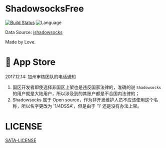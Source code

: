 # ShadowsocksFree
[![Build Status](https://travis-ci.org/ChengLuffy/ShadowsocksFree.svg?branch=master)](https://travis-ci.org/ChengLuffy/ShadowsocksFree)
![Language](https://img.shields.io/badge/language-swift-orange.svg)

Data Source: [ishadowsocks](https://go.ishadowx.net)

Made by Love.

#  App Store
2017.12.14: 加州审核团队的电话通知

1. 国区开发者即使选择非国区上架也是违反国家法律的，准确的说 `Shadowsocks` 的用户就是大陆用户，所以涉及到的其账户都是不合国内法律的；
2. Shadowsocks 属于 Open source，作为非开发维护人员不应该使用这个名称，所以名字更改为 '1/4DSSA'，但是由于 '1' 还是没有办法上架。

# LICENSE
[SATA-LICENSE][907fa31f]

  [907fa31f]: ./LICENSE "LICENSE"
